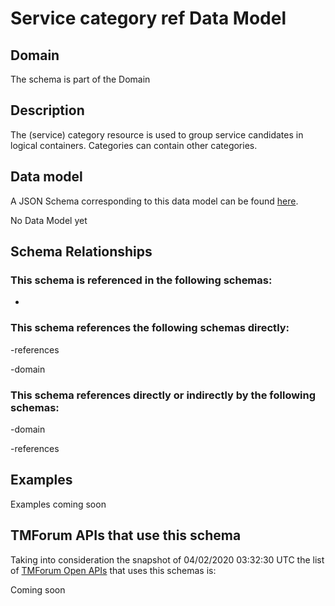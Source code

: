 # Service category ref Data Model

## Domain

The  schema is part of the  Domain

## Description

The (service) category resource is used to group service candidates in logical containers. Categories can contain other categories.

## Data model

A JSON Schema corresponding to this data model can be found
[here](https://github.com/tmforum-rand/schemas/blob/candidates/Service/ServiceCategoryRef.schema.json).

No Data Model yet

## Schema Relationships

### This schema is referenced in the following schemas:

-

### This schema references the following schemas directly:

-references

-domain

### This schema references directly or indirectly by the following schemas:

-domain

-references



## Examples

Examples coming soon

## TMForum APIs that use this schema

Taking into consideration the snapshot of 04/02/2020 03:32:30 UTC the list of [TMForum Open APIs](https://www.tmforum.org/open-apis/) that uses this schemas is:

Coming soon